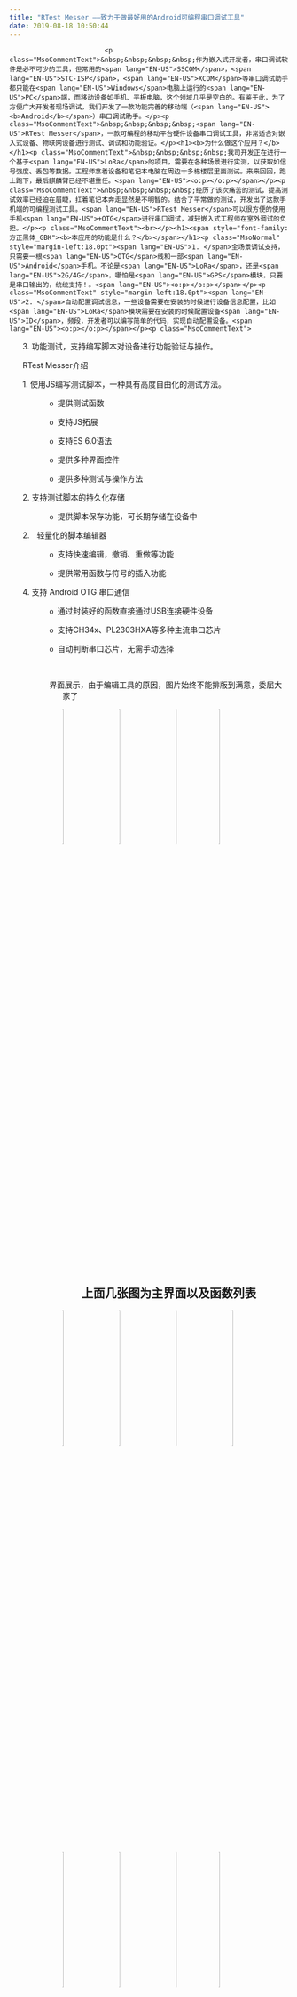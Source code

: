 ```yaml
---
title: "RTest Messer ——致力于做最好用的Android可编程串口调试工具"
date: 2019-08-18 10:50:44
---
```



                            
                            <p class="MsoCommentText">&nbsp;&nbsp;&nbsp;&nbsp;作为嵌入式开发者，串口调试软件是必不可少的工具，但常用的<span lang="EN-US">SSCOM</span>，<span lang="EN-US">STC-ISP</span>，<span lang="EN-US">XCOM</span>等串口调试助手都只能在<span lang="EN-US">Windows</span>电脑上运行的<span lang="EN-US">PC</span>端，而移动设备如手机、平板电脑，这个领域几乎是空白的。有鉴于此，为了方便广大开发者现场调试，我们开发了一款功能完善的移动端（<span lang="EN-US"><b>Android</b></span>）串口调试助手。</p><p class="MsoCommentText">&nbsp;&nbsp;&nbsp;&nbsp;<span lang="EN-US">RTest Messer</span>，一款可编程的移动平台硬件设备串口调试工具，非常适合对嵌入式设备、物联网设备进行测试、调试和功能验证。</p><h1><b>为什么做这个应用？</b></h1><p class="MsoCommentText">&nbsp;&nbsp;&nbsp;&nbsp;我司开发正在进行一个基于<span lang="EN-US">LoRa</span>的项目，需要在各种场景进行实测，以获取如信号强度、丢包等数据。工程师拿着设备和笔记本电脑在周边十多栋楼层里面测试。来来回回，跑上跑下，最后麒麟臂已经不堪重任。<span lang="EN-US"><o:p></o:p></span></p><p class="MsoCommentText">&nbsp;&nbsp;&nbsp;&nbsp;经历了该次痛苦的测试，提高测试效率已经迫在眉睫，扛着笔记本奔走显然是不明智的。结合了平常做的测试，开发出了这款手机端的可编程测试工具。<span lang="EN-US">RTest Messer</span>可以很方便的使用手机<span lang="EN-US">+OTG</span>进行串口调试，减轻嵌入式工程师在室外调试的负担。</p><p class="MsoCommentText"><br></p><h1><span style="font-family:方正黑体_GBK"><b>本应用的功能是什么？</b></span></h1><p class="MsoNormal" style="margin-left:18.0pt"><span lang="EN-US">1. </span>全场景调试支持，只需要一根<span lang="EN-US">OTG</span>线和一部<span lang="EN-US">Android</span>手机。不论是<span lang="EN-US">LoRa</span>，还是<span lang="EN-US">2G/4G</span>，哪怕是<span lang="EN-US">GPS</span>模块，只要是串口输出的，统统支持！。<span lang="EN-US"><o:p></o:p></span></p><p class="MsoCommentText" style="margin-left:18.0pt"><span lang="EN-US">2. </span>自动配置调试信息，一些设备需要在安装的时候进行设备信息配置，比如<span lang="EN-US">LoRa</span>模块需要在安装的时候配置设备<span lang="EN-US">ID</span>，频段，开发者可以编写简单的代码，实现自动配置设备。<span lang="EN-US"><o:p></o:p></span></p><p class="MsoCommentText">





</p><p class="MsoListParagraph" style="margin-left:18.0pt;text-indent:0cm;mso-char-indent-count:
0"><span lang="EN-US">3. </span>功能测试，支持编写脚本对设备进行功能验证与操作。</p><p class="MsoListParagraph" style="margin-left:18.0pt;text-indent:0cm;mso-char-indent-count:
0">RTest Messer介绍<br></p><p class="MsoNormal" align="left" style="margin-left: 18pt;"><span lang="EN-US">1. </span>使用<span lang="EN-US">JS</span>编写测试脚本，一种具有高度自由化的测试方法。 <span lang="EN-US"><o:p></o:p></span></p><p class="MsoNormal" align="left" style="margin-left: 72pt; text-indent: -18pt;"><!--[if !supportLists]--><span lang="EN-US" style="font-size:10.0pt;mso-bidi-font-size:11.0pt;font-family:&quot;Courier New&quot;;
mso-fareast-font-family:&quot;Courier New&quot;">o<span style="font-variant-numeric: normal; font-variant-east-asian: normal; font-stretch: normal; font-size: 7pt; line-height: normal; font-family: &quot;Times New Roman&quot;;">&nbsp;&nbsp; </span></span><!--[endif]-->提供测试函数<span lang="EN-US"><o:p></o:p></span></p><p class="MsoNormal" align="left" style="margin-left: 72pt; text-indent: -18pt;"><!--[if !supportLists]--><span lang="EN-US" style="font-size:10.0pt;mso-bidi-font-size:11.0pt;font-family:&quot;Courier New&quot;;
mso-fareast-font-family:&quot;Courier New&quot;">o<span style="font-variant-numeric: normal; font-variant-east-asian: normal; font-stretch: normal; font-size: 7pt; line-height: normal; font-family: &quot;Times New Roman&quot;;">&nbsp;&nbsp; </span></span><!--[endif]-->支持<span lang="EN-US">JS</span>拓展<span lang="EN-US"><o:p></o:p></span></p><p class="MsoNormal" align="left" style="margin-left: 72pt; text-indent: -18pt;"><!--[if !supportLists]--><span lang="EN-US" style="font-size:10.0pt;mso-bidi-font-size:11.0pt;font-family:&quot;Courier New&quot;;
mso-fareast-font-family:&quot;Courier New&quot;">o<span style="font-variant-numeric: normal; font-variant-east-asian: normal; font-stretch: normal; font-size: 7pt; line-height: normal; font-family: &quot;Times New Roman&quot;;">&nbsp;&nbsp; </span></span><!--[endif]-->支持<span lang="EN-US">ES 6.0</span>语法<span lang="EN-US"><o:p></o:p></span></p><p class="MsoNormal" align="left" style="margin-left: 72pt; text-indent: -18pt;"><!--[if !supportLists]--><span lang="EN-US" style="font-size:10.0pt;mso-bidi-font-size:11.0pt;font-family:&quot;Courier New&quot;;
mso-fareast-font-family:&quot;Courier New&quot;">o<span style="font-variant-numeric: normal; font-variant-east-asian: normal; font-stretch: normal; font-size: 7pt; line-height: normal; font-family: &quot;Times New Roman&quot;;">&nbsp;&nbsp; </span></span><!--[endif]-->提供多种界面控件<span lang="EN-US"><o:p></o:p></span></p><p class="MsoNormal" align="left" style="margin-left: 72pt; text-indent: -18pt;"><!--[if !supportLists]--><span lang="EN-US" style="font-size:10.0pt;mso-bidi-font-size:11.0pt;font-family:&quot;Courier New&quot;;
mso-fareast-font-family:&quot;Courier New&quot;">o<span style="font-variant-numeric: normal; font-variant-east-asian: normal; font-stretch: normal; font-size: 7pt; line-height: normal; font-family: &quot;Times New Roman&quot;;">&nbsp;&nbsp; </span></span><!--[endif]-->提供多种测试与操作方法<span lang="EN-US"><o:p></o:p></span></p><p class="MsoNormal" align="left" style="margin-left: 18pt;"><span lang="EN-US">2. </span>支持测试脚本的持久化存储 <span lang="EN-US"><o:p></o:p></span></p><p class="MsoNormal" align="left" style="margin-left: 72pt; text-indent: -18pt;"><!--[if !supportLists]--><span lang="EN-US" style="font-size:10.0pt;mso-bidi-font-size:11.0pt;font-family:&quot;Courier New&quot;;
mso-fareast-font-family:&quot;Courier New&quot;">o<span style="font-variant-numeric: normal; font-variant-east-asian: normal; font-stretch: normal; font-size: 7pt; line-height: normal; font-family: &quot;Times New Roman&quot;;">&nbsp;&nbsp; </span></span><!--[endif]-->提供脚本保存功能，可长期存储在设备中<span lang="EN-US"><o:p></o:p></span></p><p class="MsoListParagraph" align="left" style="margin-left: 36pt; text-indent: -18pt;"><!--[if !supportLists]--><span lang="EN-US">2.<span style="font-variant-numeric: normal; font-variant-east-asian: normal; font-stretch: normal; font-size: 7pt; line-height: normal; font-family: &quot;Times New Roman&quot;;">&nbsp;&nbsp;&nbsp;
</span></span><!--[endif]--><span lang="EN-US">&nbsp;</span>轻量化的脚本编辑器 <span lang="EN-US"><o:p></o:p></span></p><p class="MsoNormal" align="left" style="margin-left: 72pt; text-indent: -18pt;"><!--[if !supportLists]--><span lang="EN-US" style="font-size:10.0pt;mso-bidi-font-size:11.0pt;font-family:&quot;Courier New&quot;;
mso-fareast-font-family:&quot;Courier New&quot;">o<span style="font-variant-numeric: normal; font-variant-east-asian: normal; font-stretch: normal; font-size: 7pt; line-height: normal; font-family: &quot;Times New Roman&quot;;">&nbsp;&nbsp; </span></span><!--[endif]-->支持快速编辑，撤销、重做等功能<span lang="EN-US"><o:p></o:p></span></p><p class="MsoNormal" align="left" style="margin-left: 72pt; text-indent: -18pt;"><!--[if !supportLists]--><span lang="EN-US" style="font-size:10.0pt;mso-bidi-font-size:11.0pt;font-family:&quot;Courier New&quot;;
mso-fareast-font-family:&quot;Courier New&quot;">o<span style="font-variant-numeric: normal; font-variant-east-asian: normal; font-stretch: normal; font-size: 7pt; line-height: normal; font-family: &quot;Times New Roman&quot;;">&nbsp;&nbsp; </span></span><!--[endif]-->提供常用函数与符号的插入功能<span lang="EN-US"><o:p></o:p></span></p><p class="MsoNormal" align="left" style="margin-left: 18pt;"><span lang="EN-US">4. </span>支持<span lang="EN-US"> Android OTG </span>串口通信 <span lang="EN-US"><o:p></o:p></span></p><p class="MsoNormal" align="left" style="margin-left: 72pt; text-indent: -18pt;"><!--[if !supportLists]--><span lang="EN-US" style="font-size:10.0pt;mso-bidi-font-size:11.0pt;font-family:&quot;Courier New&quot;;
mso-fareast-font-family:&quot;Courier New&quot;">o<span style="font-variant-numeric: normal; font-variant-east-asian: normal; font-stretch: normal; font-size: 7pt; line-height: normal; font-family: &quot;Times New Roman&quot;;">&nbsp;&nbsp; </span></span><!--[endif]-->通过封装好的函数直接通过<span lang="EN-US">USB</span>连接硬件设备<span lang="EN-US"><o:p></o:p></span></p><p class="MsoNormal" align="left" style="margin-left: 72pt; text-indent: -18pt;"><!--[if !supportLists]--><span lang="EN-US" style="font-size:10.0pt;mso-bidi-font-size:11.0pt;font-family:&quot;Courier New&quot;;
mso-fareast-font-family:&quot;Courier New&quot;">o<span style="font-variant-numeric: normal; font-variant-east-asian: normal; font-stretch: normal; font-size: 7pt; line-height: normal; font-family: &quot;Times New Roman&quot;;">&nbsp;&nbsp; </span></span><!--[endif]-->支持<span lang="EN-US">CH34x</span>、<span lang="EN-US">PL2303HXA</span>等多种主流串口芯片<span lang="EN-US"><o:p></o:p></span></p><p class="MsoListParagraph" style="margin-left:18.0pt;text-indent:0cm;mso-char-indent-count:
0">



























</p><p class="MsoNormal" align="left" style="margin-left: 72pt; text-indent: -18pt;"><!--[if !supportLists]--><span lang="EN-US" style="font-size:10.0pt;mso-bidi-font-size:11.0pt;font-family:&quot;Courier New&quot;;
mso-fareast-font-family:&quot;Courier New&quot;">o<span style="font-variant-numeric: normal; font-variant-east-asian: normal; font-stretch: normal; font-size: 7pt; line-height: normal; font-family: &quot;Times New Roman&quot;;">&nbsp;&nbsp; </span></span><!--[endif]-->自动判断串口芯片，无需手动选择</p><p class="MsoNormal" align="left" style="margin-left: 72pt; text-indent: -18pt;"><br></p><p class="MsoNormal" align="left" style="margin-left: 72pt; text-indent: -18pt;">界面展示，由于编辑工具的原因，图片始终不能排版到满意，委屈大家了</p><p class="MsoNormal" align="left" style="margin-left: 72pt; text-indent: -18pt;"><img src="http://oldask.openluat.com/image/show/attachments-2019-08-fvbQG2Jf5d58ba2338f16.png" class="img-responsive note-float-left" style="width: 25%; float: left;"><img src="http://oldask.openluat.com/image/show/attachments-2019-08-n44jkTDK5d58ba2d2b634.png" class="img-responsive note-float-left" style="width: 25%; float: left;"><img src="http://oldask.openluat.com/image/show/attachments-2019-08-Fzh94Op75d58ba3728bc9.png" class="img-responsive note-float-left" style="width: 25%; float: left;"><img src="http://oldask.openluat.com/image/show/attachments-2019-08-j1igFLef5d58ba3c6438c.png" class="img-responsive" style="width: 25%; float: none;"></p><p class="MsoNormal" align="left" style="margin-left: 72pt; text-indent: -18pt;"><br></p><h2 style="text-align: center; margin-left: 72pt; text-indent: -18pt;">上面几张图为主界面以及函数列表</h2><p class="MsoNormal" align="left" style="margin-left: 72pt; text-indent: -18pt;"><img src="http://oldask.openluat.com/image/show/attachments-2019-08-cQOrtgn25d58ba4391192.png" class="img-responsive note-float-left" style="width: 25%; float: left;"></p><p class="MsoNormal" align="left" style="margin-left: 72pt; text-indent: -18pt;"><img src="http://oldask.openluat.com/image/show/attachments-2019-08-Zw4oL0dy5d58ba4f18997.png" class="img-responsive note-float-left" style="width: 25%; float: left;"><img src="http://oldask.openluat.com/image/show/attachments-2019-08-OhvB7MrF5d58ba5499d9e.png" class="img-responsive note-float-left" style="width: 25%; float: left;"><img src="http://oldask.openluat.com/image/show/attachments-2019-08-onvpMyzz5d58ba61927e3.png" class="img-responsive note-float-left" style="width: 25%; float: left;"><img src="http://oldask.openluat.com/image/show/attachments-2019-08-4jjxfDst5d58ba7371f78.png" class="img-responsive note-float-left" style="width: 25%; float: left;"><img src="http://oldask.openluat.com/image/show/attachments-2019-08-IEDmk9ty5d58ba806ac67.png" class="img-responsive note-float-left" style="width: 25%; float: left;"><img src="http://oldask.openluat.com/image/show/attachments-2019-08-3BKw7fKE5d58ba86b7841.png" class="img-responsive note-float-left" style="width: 25%; float: left;"><br></p><p class="MsoNormal" align="left" style="margin-left: 72pt; text-indent: -18pt;"><img src="http://oldask.openluat.com/image/show/attachments-2019-08-6yveLhmI5d58ba8c9cd86.png" class="img-responsive" style="width: 25%; float: none;"></p><h2 style="text-align: center; margin-left: 72pt; text-indent: -18pt;">上面几张图为软件提供的两个demo的使用方法</h2><h2 style="text-align: center; margin-left: 72pt; text-indent: -18pt;">使用RTest进行热表单抄的使用</h2><p class="MsoNormal" align="left" style="margin-left: 72pt; text-indent: -18pt;"><img src="http://oldask.openluat.com/image/show/attachments-2019-08-Djdgf85H5d58ba96e82c0.png" class="img-responsive note-float-left" style="width: 25%; float: left;"><img src="http://oldask.openluat.com/image/show/attachments-2019-08-KRTLu73Z5d58ba9fe739c.png" class="img-responsive note-float-left" style="width: 240px; float: left;"><img src="http://oldask.openluat.com/image/show/attachments-2019-08-VwcbbR0I5d58baa8e6e15.png" class="img-responsive" style="width: 240px;"><img src="http://oldask.openluat.com/image/show/attachments-2019-08-vfBRU90S5d58bab106178.png" class="img-responsive" style="width: 519.933px; height: 337.863px;">左图为此前调试场景，右图为使用RTest&nbsp;Messer的调试场景</p><p class="MsoNormal" align="left" style="margin-left: 72pt; text-indent: -18pt;"><br></p><h3><b>下载地址：<span lang="EN-US">https://eyun.baidu.com/s/3pNiBU1l </span>密码：</b><span lang="EN-US"><b>yl7d</b><o:p></o:p></span></h3><h1><font face="方正黑体_GBK">TODO List</font></h1><p class="MsoNormal" align="left" style="margin-left: 18pt;"><span lang="EN-US">1. </span>将提供<span lang="EN-US">HTTP</span>相关测试函数 <span lang="EN-US"><o:p></o:p></span></p><p class="MsoNormal" align="left" style="margin-left: 72pt; text-indent: -18pt;"><!--[if !supportLists]--><span lang="EN-US" style="font-size:10.0pt;mso-bidi-font-size:11.0pt;font-family:&quot;Courier New&quot;;
mso-fareast-font-family:&quot;Courier New&quot;">o<span style="font-variant-numeric: normal; font-variant-east-asian: normal; font-stretch: normal; font-size: 7pt; line-height: normal; font-family: &quot;Times New Roman&quot;;">&nbsp;&nbsp; </span></span><!--[endif]--><span lang="EN-US">Get</span>方法<span lang="EN-US"><o:p></o:p></span></p><p class="MsoNormal" align="left" style="margin-left: 72pt; text-indent: -18pt;"><!--[if !supportLists]--><span lang="EN-US" style="font-size:10.0pt;mso-bidi-font-size:11.0pt;font-family:&quot;Courier New&quot;;
mso-fareast-font-family:&quot;Courier New&quot;">o<span style="font-variant-numeric: normal; font-variant-east-asian: normal; font-stretch: normal; font-size: 7pt; line-height: normal; font-family: &quot;Times New Roman&quot;;">&nbsp;&nbsp; </span></span><!--[endif]--><span lang="EN-US">Post</span>方法<span lang="EN-US"><o:p></o:p></span></p><p class="MsoNormal" align="left" style="margin-left: 18pt;"><span lang="EN-US">2. </span>将提供<span lang="EN-US">MQTT</span>相关测试函数 <span lang="EN-US"><o:p></o:p></span></p><p class="MsoNormal" align="left" style="margin-left: 72pt; text-indent: -18pt;"><!--[if !supportLists]--><span lang="EN-US" style="font-size:10.0pt;mso-bidi-font-size:11.0pt;font-family:&quot;Courier New&quot;;
mso-fareast-font-family:&quot;Courier New&quot;">o<span style="font-variant-numeric: normal; font-variant-east-asian: normal; font-stretch: normal; font-size: 7pt; line-height: normal; font-family: &quot;Times New Roman&quot;;">&nbsp;&nbsp; </span></span><!--[endif]-->实现一个移动端的<span lang="EN-US">MQTT</span>测试工具<span lang="EN-US"><o:p></o:p></span></p><p class="MsoNormal" align="left" style="margin-left: 18pt;"><span lang="EN-US">3. </span>将提供<span lang="EN-US">TCP/UDP</span>等相关测试函数 <span lang="EN-US"><o:p></o:p></span></p><p class="MsoNormal" align="left" style="margin-left: 72pt; text-indent: -18pt;"><!--[if !supportLists]--><span lang="EN-US" style="font-size:10.0pt;mso-bidi-font-size:11.0pt;font-family:&quot;Courier New&quot;;
mso-fareast-font-family:&quot;Courier New&quot;">o<span style="font-variant-numeric: normal; font-variant-east-asian: normal; font-stretch: normal; font-size: 7pt; line-height: normal; font-family: &quot;Times New Roman&quot;;">&nbsp;&nbsp; </span></span><!--[endif]-->可方便测试局域网或广域网设备网络连接<span lang="EN-US"><o:p></o:p></span></p><p class="MsoNormal" align="left" style="margin-left: 18pt;"><span lang="EN-US">4. </span>将提供蓝牙通信相关函数 <span lang="EN-US"><o:p></o:p></span></p><p class="MsoNormal" align="left" style="margin-left: 72pt; text-indent: -18pt;"><!--[if !supportLists]--><span lang="EN-US" style="font-size:10.0pt;mso-bidi-font-size:11.0pt;font-family:&quot;Courier New&quot;;
mso-fareast-font-family:&quot;Courier New&quot;">o<span style="font-variant-numeric: normal; font-variant-east-asian: normal; font-stretch: normal; font-size: 7pt; line-height: normal; font-family: &quot;Times New Roman&quot;;">&nbsp;&nbsp; </span></span><!--[endif]-->可方便测试蓝牙芯片<span lang="EN-US"><o:p></o:p></span></p><p class="MsoNormal" align="left" style="margin-left: 18pt;"><span lang="EN-US">5. </span>全局环境变量、项目环境变量 <span lang="EN-US"><o:p></o:p></span></p><p class="MsoNormal" align="left" style="margin-left: 72pt; text-indent: -18pt;"><!--[if !supportLists]--><span lang="EN-US" style="font-size:10.0pt;mso-bidi-font-size:11.0pt;font-family:&quot;Courier New&quot;;
mso-fareast-font-family:&quot;Courier New&quot;">o<span style="font-variant-numeric: normal; font-variant-east-asian: normal; font-stretch: normal; font-size: 7pt; line-height: normal; font-family: &quot;Times New Roman&quot;;">&nbsp;&nbsp; </span></span><!--[endif]-->可在脚本中随时导入<span lang="EN-US"><o:p></o:p></span></p><p class="MsoNormal" align="left" style="margin-left: 72pt; text-indent: -18pt;"><!--[if !supportLists]--><span lang="EN-US" style="font-size:10.0pt;mso-bidi-font-size:11.0pt;font-family:&quot;Courier New&quot;;
mso-fareast-font-family:&quot;Courier New&quot;">o<span style="font-variant-numeric: normal; font-variant-east-asian: normal; font-stretch: normal; font-size: 7pt; line-height: normal; font-family: &quot;Times New Roman&quot;;">&nbsp;&nbsp; </span></span><!--[endif]-->提高脚本拓展性<span lang="EN-US"><o:p></o:p></span></p><p class="MsoNormal" align="left" style="margin-left: 18pt;"><span lang="EN-US">6. </span>脚本分享平台 <span lang="EN-US"><o:p></o:p></span></p><p class="MsoNormal" align="left" style="margin-left: 72pt; text-indent: -18pt;"><!--[if !supportLists]--><span lang="EN-US" style="font-size:10.0pt;mso-bidi-font-size:11.0pt;font-family:&quot;Courier New&quot;;
mso-fareast-font-family:&quot;Courier New&quot;">o<span style="font-variant-numeric: normal; font-variant-east-asian: normal; font-stretch: normal; font-size: 7pt; line-height: normal; font-family: &quot;Times New Roman&quot;;">&nbsp;&nbsp; </span></span><!--[endif]-->与团队或他人分享你的测试脚本<span lang="EN-US"><o:p></o:p></span></p><p class="MsoNormal" align="left" style="margin-left: 72pt; text-indent: -18pt;"><!--[if !supportLists]--><span lang="EN-US" style="font-size:10.0pt;mso-bidi-font-size:11.0pt;font-family:&quot;Courier New&quot;;
mso-fareast-font-family:&quot;Courier New&quot;">o<span style="font-variant-numeric: normal; font-variant-east-asian: normal; font-stretch: normal; font-size: 7pt; line-height: normal; font-family: &quot;Times New Roman&quot;;">&nbsp;&nbsp; </span></span><!--[endif]-->下载平台上的脚本<span lang="EN-US"><o:p></o:p></span></p><p class="MsoNormal" align="left" style="margin-left: 72pt; text-indent: -18pt;"><!--[if !supportLists]--><span lang="EN-US" style="font-size:10.0pt;mso-bidi-font-size:11.0pt;font-family:&quot;Courier New&quot;;
mso-fareast-font-family:&quot;Courier New&quot;">o<span style="font-variant-numeric: normal; font-variant-east-asian: normal; font-stretch: normal; font-size: 7pt; line-height: normal; font-family: &quot;Times New Roman&quot;;">&nbsp;&nbsp; </span></span><!--[endif]-->可设置代码阅读权限<span lang="EN-US"><o:p></o:p></span></p><p class="MsoNormal" align="left" style="margin-left: 18pt;"><span lang="EN-US">7. </span>将支持其他脚本语言 <span lang="EN-US"><o:p></o:p></span></p><p class="MsoNormal" align="left" style="margin-left: 72pt; text-indent: -18pt;"><!--[if !supportLists]--><span lang="EN-US" style="font-size:10.0pt;mso-bidi-font-size:11.0pt;font-family:&quot;Courier New&quot;;
mso-fareast-font-family:&quot;Courier New&quot;">o<span style="font-variant-numeric: normal; font-variant-east-asian: normal; font-stretch: normal; font-size: 7pt; line-height: normal; font-family: &quot;Times New Roman&quot;;">&nbsp;&nbsp; </span></span><!--[endif]-->如<span lang="EN-US">Lua</span>，<span lang="EN-US">Python<o:p></o:p></span></p><p class="MsoNormal" align="left" style="margin-left: 18pt;"><span lang="EN-US">8. </span>将提供一个更加智能的脚本编辑器 <span lang="EN-US"><o:p></o:p></span></p><p class="MsoNormal" align="left" style="margin-left: 72pt; text-indent: -18pt;"><!--[if !supportLists]--><span lang="EN-US" style="font-size:10.0pt;mso-bidi-font-size:11.0pt;font-family:&quot;Courier New&quot;;
mso-fareast-font-family:&quot;Courier New&quot;">o<span style="font-variant-numeric: normal; font-variant-east-asian: normal; font-stretch: normal; font-size: 7pt; line-height: normal; font-family: &quot;Times New Roman&quot;;">&nbsp;&nbsp; </span></span><!--[endif]-->代码高亮<span lang="EN-US"><o:p></o:p></span></p><p class="MsoNormal">







































</p><p class="MsoNormal" align="left" style="margin-left: 72pt; text-indent: -18pt;"><!--[if !supportLists]--><span lang="EN-US" style="font-size:10.0pt;mso-bidi-font-size:11.0pt;font-family:&quot;Courier New&quot;;
mso-fareast-font-family:&quot;Courier New&quot;">o<span style="font-variant-numeric: normal; font-variant-east-asian: normal; font-stretch: normal; font-size: 7pt; line-height: normal; font-family: &quot;Times New Roman&quot;;">&nbsp;&nbsp; </span></span><!--[endif]-->智能提示</p><p class="MsoNormal" align="left" style="margin-left: 72pt; text-indent: -18pt;"><br></p><h1>其他的一些话</h1><p class="MsoNormal">&nbsp;&nbsp;&nbsp;&nbsp;<span style="text-indent: 32pt;">起初，做这个</span><span lang="EN-US" style="text-indent: 32pt;">APP</span><span style="text-indent: 32pt;">的目的是为了方便公司内部测试使用。一次开会中提出，既然我们遇到这些调试问题，其他人也遇到过，那么是否能够把这个</span><span lang="EN-US" style="text-indent: 32pt;">APP</span><span style="text-indent: 32pt;">分享给大家用。团队成员一致同意，并且认为既然做，那么就要做到最好。为了方便大家交流，我们创建了一个</span><span lang="EN-US" style="text-indent: 32pt;">RTest</span><span style="text-indent: 32pt;">的使用交流</span><span lang="EN-US" style="text-indent: 32pt;">Q</span><span style="text-indent: 32pt;">群，群号</span><span lang="EN-US" style="text-indent: 32pt;"><b>675121195</b></span><span style="text-indent: 32pt;">，供大家进行使用交流，反馈问题。</span></p><p class="MsoNormal">&nbsp;&nbsp;&nbsp;&nbsp;<span style="text-indent: 32pt;">最后，也介绍一下我们的团队，团队平均年龄</span><span lang="EN-US" style="text-indent: 32pt;">21</span><span style="text-indent: 32pt;">岁，是一家专注于物联网领域软硬件开发的年轻创业公司，公司相关信息在</span><span lang="EN-US" style="text-indent: 32pt;">APP</span><span style="text-indent: 32pt;">里面可以直接查看，也可以访问我们的官方网站进行了解，网址是</span><span lang="EN-US" style="text-indent: 32pt;">www.cqrootiot.com</span><span style="text-indent: 32pt;">。如果对我们公司感兴趣，可以扫码添加微信好友，欢迎一起谈天侃地，合作交谈。</span></p><p class="MsoNormal"><img src="http://oldask.openluat.com/image/show/attachments-2019-08-LnxwDYhw5d58bca8ec8cf.png" class="img-responsive" style="width: 215px;"><span style="text-indent: 32pt;"><br></span></p><p class="MsoCommentText"><span lang="EN-US"><o:p></o:p></span></p><p class="MsoCommentText"><span lang="EN-US"><o:p></o:p></span></p>
                        
                        
